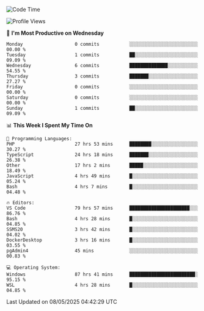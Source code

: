 <!--START_SECTION:waka-->
![Code Time](http://img.shields.io/badge/Code%20Time-4%2C904%20hrs%2040%20mins-blue)

![Profile Views](http://img.shields.io/badge/Profile%20Views-0-blue)

📅 **I'm Most Productive on Wednesday** 

```text
Monday                   0 commits           ░░░░░░░░░░░░░░░░░░░░░░░░░   00.00 % 
Tuesday                  1 commits           ██░░░░░░░░░░░░░░░░░░░░░░░   09.09 % 
Wednesday                6 commits           ██████████████░░░░░░░░░░░   54.55 % 
Thursday                 3 commits           ███████░░░░░░░░░░░░░░░░░░   27.27 % 
Friday                   0 commits           ░░░░░░░░░░░░░░░░░░░░░░░░░   00.00 % 
Saturday                 0 commits           ░░░░░░░░░░░░░░░░░░░░░░░░░   00.00 % 
Sunday                   1 commits           ██░░░░░░░░░░░░░░░░░░░░░░░   09.09 % 
```


📊 **This Week I Spent My Time On** 

```text
💬 Programming Languages: 
PHP                      27 hrs 53 mins      ████████░░░░░░░░░░░░░░░░░   30.27 % 
TypeScript               24 hrs 18 mins      ███████░░░░░░░░░░░░░░░░░░   26.38 % 
Other                    17 hrs 2 mins       █████░░░░░░░░░░░░░░░░░░░░   18.49 % 
JavaScript               4 hrs 49 mins       █░░░░░░░░░░░░░░░░░░░░░░░░   05.24 % 
Bash                     4 hrs 7 mins        █░░░░░░░░░░░░░░░░░░░░░░░░   04.48 % 

🔥 Editors: 
VS Code                  79 hrs 57 mins      ██████████████████████░░░   86.76 % 
Bash                     4 hrs 28 mins       █░░░░░░░░░░░░░░░░░░░░░░░░   04.85 % 
SSMS20                   3 hrs 42 mins       █░░░░░░░░░░░░░░░░░░░░░░░░   04.02 % 
DockerDesktop            3 hrs 16 mins       █░░░░░░░░░░░░░░░░░░░░░░░░   03.55 % 
pgAdmin4                 45 mins             ░░░░░░░░░░░░░░░░░░░░░░░░░   00.83 % 

💻 Operating System: 
Windows                  87 hrs 41 mins      ████████████████████████░   95.15 % 
WSL                      4 hrs 28 mins       █░░░░░░░░░░░░░░░░░░░░░░░░   04.85 % 
```


 Last Updated on 08/05/2025 04:42:29 UTC
<!--END_SECTION:waka-->
